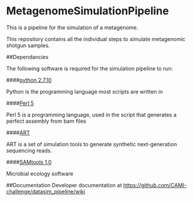 MetagenomeSimulationPipeline
================

This is a pipeline for the simulation of a metagenome.

This repository contains all the individual steps to simulate metagenomic shotgun samples.

##Dependancies

The following software is required for the simulation pipeline to run:

####[python 2.7.10](https://www.python.org/)

Python is the programming language most scripts are written in

####[Perl 5](https://www.perl.org/)

Perl 5 is a programming language, used in the script that generates a perfect assembly from bam files

####[ART](http://www.niehs.nih.gov/research/resources/software/biostatistics/art/)

ART is a set of simulation tools to generate synthetic next-generation sequencing reads.

####[SAMtools 1.0](http://www.htslib.org/)

Microbial ecology software


##Documentation
Developer documentation at https://github.com/CAMI-challenge/datasim_pipeline/wiki
